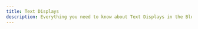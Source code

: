 ```yaml
---
title: Text Displays
description: Everything you need to know about Text Displays in the Blueprint Format.
---
```

